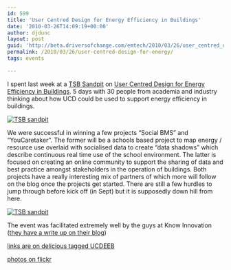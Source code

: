 ```yaml
---
id: 599
title: 'User Centred Design for Energy Efficiency in Buildings'
date: '2010-03-26T14:09:19+00:00'
author: djdunc
layout: post
guid: 'http://beta.driversofchange.com/emtech/2010/03/26/user_centred_design_for_energy/'
permalink: /2010/03/26/user-centred-design-for-energy/
tags: events

---
```


I spent last week at a [TSB Sandpit](http://www.epsrc.ac.uk/funding/grants/network/ideas/Pages/whatisasandpit.aspx "what is a sandpit") on [User Centred Design for Energy Efficiency in Buildings](http://peopleinbuildings.ning.com/profiles/blogs/new-competition-for-funding-in). 5 days with 30 people from academia and industry thinking about how UCD could be used to support energy efficiency in buildings.

[![TSB sandpit](https://i0.wp.com/farm5.static.flickr.com/4004/4438990316_13d26781ac.jpg?resize=500%2C375)](http://www.flickr.com/photos/pseudonomad/4438990316/ "TSB sandpit by pseudonomad, on Flickr")

We were successful in winning a few projects “Social BMS” and “YouCaretaker”. The former will be a schools based project to map energy / resource use overlaid with socialised data to create “data shadows” which describe continuous real time use of the school environment. The latter is focused on creating an online community to support the sharing of data and best practice amongst stakeholders in the operation of buildings. Both projects have a really interesting mix of partners of which more will follow on the blog once the projects get started. There are still a few hurdles to jump through before kick off (in Sept) but it is supposedly down hill from here.

[![TSB sandpit](https://i0.wp.com/farm3.static.flickr.com/2755/4464048851_2029ff4b81.jpg?resize=500%2C375)](http://www.flickr.com/photos/pseudonomad/4464048851/ "TSB sandpit by pseudonomad, on Flickr")

The event was facilitated extremely well by the guys at Know Innovation ([they have a write up on their blog](http://blog.knowinnovation.com/2010/03/in-sandpit.html))

[links are on delicious tagged UCDEEB](http://delicious.com/djdunc/ucdeeb)

[photos on flickr](http://www.flickr.com/photos/pseudonomad/sets/72157623633704728/)
